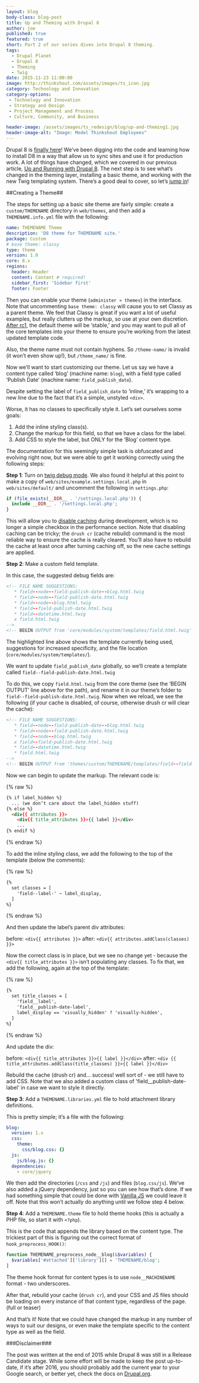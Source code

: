 ```yaml
---
layout: blog
body-class: blog-post
title: Up and Theming with Drupal 8
author: joe
published: true
featured: true
short: Part 2 of our series dives into Drupal 8 theming.
tags:
  - Drupal Planet
  - Drupal 8
  - Theming
  - Twig
date: 2015-11-23 11:00:00
image: http://thinkshout.com/assets/images/ts_icon.jpg
category: Technology and Innovation
category-options: 
 - Technology and Innovation
 - Strategy and Design
 - Project Management and Process
 - Culture, Community, and Business

header-image: /assets/images/ts_redesign/blog/up-and-theming1.jpg
header-image-alt: "Image: Model Thinkshout Employees"
---
```


Drupal 8 is [finally here](https://www.drupal.org/8)! We’ve been digging into the code and learning how to install D8 in a way that allow us to sync sites and use it for production work. A lot of things have changed, which we covered in our previous article, [Up and Running with Drupal 8](http://thinkshout.com/blog/2015/11/up-and-running-with-drupal-8/). The next step is to see what’s changed in the theming layer, installing a basic theme, and working with the new Twig templating system. There’s a good deal to cover, so let’s [jump in](http://twig.sensiolabs.org/)!

##Creating a Theme##

The steps for setting up a basic site theme are fairly simple: create a `custom/THEMENAME` directory in `web/themes`, and then add a `THEMENAME.info.yml` file with the following:

~~~yaml
name: THEMENAME Theme
description: 'D8 theme for THEMENAME site.'
package: Custom
# base theme: classy
type: theme
version: 1.0
core: 8.x
regions:
  header: Header
  content: Content # required!
  sidebar_first: 'Sidebar first'
  footer: Footer
~~~

Then you can enable your theme (`administer » themes`) in the interface. Note that uncommenting  `base theme: classy` will cause you to set Classy as a parent theme. We feel that Classy is great if you want a lot of useful examples, but really clutters up the markup, so use at your own discretion. [After rc1](https://www.drupal.org/node/2575421), the default theme will be ‘stable,’ and you may want to pull all of the core templates into your theme to ensure you’re working from the latest updated template code.

Also, the theme name must not contain hyphens. So `/theme-name/` is invalid (it won’t even show up!), but `/theme_name/` is fine.

Now we’ll want to start customizing our theme. Let us say we have a content type called ‘blog’ (machine name: `blog`), with a field type called ‘Publish Date’ (machine name: `field_publish_date`).

Despite setting the label of `field_publish_date` to ‘inline,’ it’s wrapping to a new line due to the fact that it’s a simple, unstyled `<div>`.

Worse, it has no classes to specifically style it. Let’s set ourselves some goals:

1. Add the inline styling class(s).
2. Change the markup for this field, so that we have a class for the label.
3. Add CSS to style the label, but ONLY for the ‘Blog’ content type.

The documentation for this seemingly simple task is obfuscated and evolving right now, but we were able to get it working correctly using the following steps:

**Step 1**: Turn on [twig debug mode](https://www.drupal.org/node/1906392). We also found it helpful at this point to make a copy of `web/sites/example.settings.local.php` in `web/sites/default/` and uncomment the following in `settings.php`:

~~~php
if (file_exists(__DIR__ . '/settings.local.php')) {
  include __DIR__ . '/settings.local.php';
}
~~~

This will allow you to [disable caching](https://www.drupal.org/node/2598914) during development, which is no longer a simple checkbox in the performance section. Note that disabling caching can be tricky; the `drush cr` (cache rebuild) command is the most reliable way to ensure the cache is really cleared. You’ll also have to rebuild the cache at least once after turning caching off, so the new cache settings are applied.

**Step 2**: Make a custom field template.

In this case, the suggested debug fields are:

~~~html
<!-- FILE NAME SUGGESTIONS:
   * field--node--field-publish-date--blog.html.twig
   * field--node--field-publish-date.html.twig
   * field--node--blog.html.twig
   * field--field-publish-date.html.twig
   * field--datetime.html.twig
   x field.html.twig
-->
<!-- BEGIN OUTPUT from 'core/modules/system/templates/field.html.twig' -->
~~~

The highlighted line above shows the template currently being used, suggestions for increased specificity, and the file location (`core/modules/system/templates/`).

We want to update `field_publish_date` globally, so we’ll create a template called `field--field-publish-date.html.twig`

To do this, we copy `field.html.twig` from the core theme (see the ‘BEGIN OUTPUT’ line above for the path), and rename it in our theme’s folder to `field--field-publish-date.html.twig`. Now when we reload, we see the following (if your cache is disabled, of course, otherwise drush cr will clear the cache):

~~~html
<!-- FILE NAME SUGGESTIONS:
   * field--node--field-publish-date--blog.html.twig
   * field--node--field-publish-date.html.twig
   * field--node--blog.html.twig
   x field--field-publish-date.html.twig
   * field--datetime.html.twig
   * field.html.twig
-->
<!-- BEGIN OUTPUT from 'themes/custom/THEMENAME/templates/field--field-publish-date.html.twig' -->
~~~

Now we can begin to update the markup. The relevant code is:

{% raw %}
~~~html
{% if label_hidden %}
  ... (we don’t care about the label_hidden stuff)
{% else %}
  <div{{ attributes }}>
    <div{{ title_attributes }}>{{ label }}</div>
    ...
{% endif %}
~~~
{% endraw %}

To add the inline styling class, we add the following to the top of the template (below the comments):

{% raw %}
~~~html
{%
  set classes = [
    'field--label-' ~ label_display,
  ]
%}
~~~
{% endraw %}

And then update the label’s parent div attributes:

before: `<div{{ attributes }}>`
after: `<div{{ attributes.addClass(classes) }}>`

Now the correct class is in place, but we see no change yet - because the `<div{{ title_attributes }}>` isn’t populating any classes. To fix that, we add the following, again at the top of the template:

{% raw %}
~~~html
{%
  set title_classes = [
    'field__label',
    'field__publish-date-label',
    label_display == 'visually_hidden' ? 'visually-hidden',
  ]
%}
~~~
{% endraw %}

And update the div:

before: `<div{{ title_attributes }}>{{ label }}</div>`
after: `<div {{ title_attributes.addClass(title_classes) }}>{{ label }}</div>`

Rebuild the cache (drush cr) and… success! well sort of - we still have to add CSS. Note that we also added a custom class of 'field__publish-date-label' in case we want to style it directly.

**Step 3**: Add a `THEMENAME.libraries.yml` file to hold attachment library definitions.  

This is pretty simple; it’s a file with the following:

~~~yaml
blog:
  version: 1.x
  css:
    theme:
      css/blog.css: {}
  js:
    js/blog.js: {}
  dependencies:
    - core/jquery
~~~

We then add the directories (`/css` and `/js`) and files (`blog.css/js`). We’ve also added a jQuery dependency, just so you can see how that’s done. If we had something simple that could be done with [Vanilla JS](http://vanilla-js.com/) we could leave it off. Note that this won’t actually do anything until we follow step 4 below.

**Step 4**: Add a `THEMENAME.theme` file to hold theme hooks (this is actually a PHP file, so start it with `<?php`).

This is the code that appends the library based on the content type. The trickiest part of this is figuring out the correct format of `hook_preprocess_HOOK()`:

~~~php
function THEMENAME_preprocess_node__blog(&$variables) {
  $variables['#attached']['library'][] = 'THEMENAME/blog';
]
~~~

The theme hook format for content types is to use `node__MACHINENAME` format - two underscores.

After that, rebuild your cache (`drush cr`), and your CSS and JS files should be loading on every instance of that content type, regardless of the page. (full or teaser)

And that’s it! Note that we could have changed the markup in any number of ways to suit our designs, or even make the template specific to the content type as well as the field.

###Disclaimer###

The post was written at the end of 2015 while Drupal 8 was still in a Release Candidate stage. While some effort will be made to keep the post up-to-date, if it’s after 2016, you should probably add the current year to your Google search, or better yet, check the docs on [Drupal.org](http://drupal.org).  
